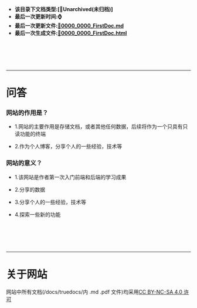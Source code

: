 - **该目录下文档类型:[🌲Unarchived(未归档)]**
- **最后一次更新时间:⌚**
- **最后一次更新文件:[📮0000_0000_FirstDoc.md](/docs/mdDoc/0000_0000_FirstDoc.md)**
- **最后一次生成文件:[📮0000_0000_FirstDoc.html](/docs/htmlDoc/html_unarchived/0000_0000_FirstDoc.html)**
# ‎

***

# 问答

### 网站的作用是？

- 1.网站的主要作用是存储文档，或者其他任何数据，后续将作为一个只具有只读功能的终端

- 2.作为个人博客，分享个人的一些经验，技术等


### 网站的意义？

- 1.该网站是作者第一次入门前端和后端的学习成果

- 2.分享的数据

- 3.分享个人的一些经验，技术等

- 4.探索一些新的功能

# ‎

***

# 关于网站
网站中所有文档(/docs/truedocs/内 .md .pdf 文件)均采用[CC BY-NC-SA 4.0 许可](https://creativecommons.org/licenses/by-nc/4.0/legalcode.txt)
